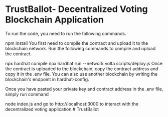 # TrustBallot- Decentralized Voting Blockchain Application 
To run the code, you need to run the following commands.

npm install
You first need to compile the contract and upload it to the blockchain network. Run the following commands to compile and upload the contract.

npx hardhat compile
npx hardhat run --network volta scripts/deploy.js
Once the contract is uploaded to the blockchain, copy the contract address and copy it in the .env file. You can also use another blockchain by writing the blockchain's endpoint in hardhat-config.

Once you have pasted your private key and contract address in the .env file, simply run command

node index.js
and go to http://localhost:3000 to interact with the decentralized voting application.# TrustBallot
